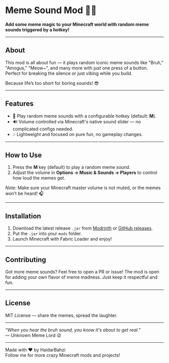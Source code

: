 # Meme Sound Mod 🎵😂

**Add some meme magic to your Minecraft world with random meme sounds triggered by a hotkey!**

---

## About

This mod is all about fun — it plays random iconic meme sounds like "Bruh," "Amogus," "Meow~", and many more with just one press of a button. Perfect for breaking the silence or just vibing while you build.

Because life’s too short for boring sounds! 😎

---

## Features

- 🎤 Play random meme sounds with a configurable hotkey (default: **M**).
- 🔊 Volume controlled via Minecraft's native sound slider — no complicated configs needed.
- 🎶 Lightweight and focused on pure fun, no gameplay changes.

---

## How to Use

1. Press the **M** key (default) to play a random meme sound.
2. Adjust the volume in **Options → Music & Sounds → Players** to control how loud the memes get.

*Note:* Make sure your Minecraft master volume is not muted, or the memes won’t be heard! 🎧

---

## Installation

1. Download the latest release `.jar` from [Modrinth](https://modrinth.com/mod/Meme) or [GitHub releases](https://github.com/haidarbahzi/Meme).
2. Put the `.jar` into your `mods` folder.
3. Launch Minecraft with Fabric Loader and enjoy!

---

## Contributing

Got more meme sounds? Feel free to open a PR or issue! The mod is open for adding your own flavor of meme madness. Just keep it respectful and fun.

---

## License

MIT License — share the memes, spread the laughter.

---

*“When you hear the bruh sound, you know it's about to get real.”*  
— Unknown Meme Lord 😜

---

Made with ❤️ by HaidarBahzi  
Follow me for more crazy Minecraft mods and projects!